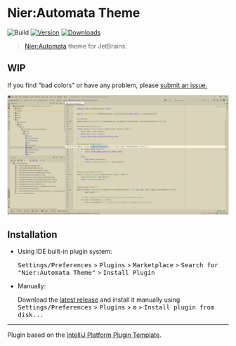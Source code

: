 # Nier:Automata Theme

![Build](https://github.com/NakedSnake26/Nier-Automata-theme/workflows/Build/badge.svg)
[![Version](https://img.shields.io/jetbrains/plugin/v/18686-nier-automata-theme.svg)](https://plugins.jetbrains.com/plugin/18686-nier-automata-theme)
[![Downloads](https://img.shields.io/jetbrains/plugin/d/18686-nier-automata-theme.svg)](https://plugins.jetbrains.com/plugin/18686-nier-automata-theme)

<!-- Plugin description -->
>[Nier:Automata](https://github.com/NakedSnake26/Nier-Automata-theme) theme for JetBrains.

## WIP
 If you find "bad colors" or have any problem, please [submit an issue.](https://github.com/NakedSnake26/Nier-Automata-Theme/issues/new)

![Code example](https://raw.githubusercontent.com/NakedSnake26/Nier-Automata-Theme/main/docs/screenshots/default.png)

<!-- Plugin description end -->

## Installation


- Using IDE built-in plugin system:
  
  <kbd>Settings/Preferences</kbd> > <kbd>Plugins</kbd> > <kbd>Marketplace</kbd> > <kbd>Search for "Nier:Automata Theme"</kbd> >
  <kbd>Install Plugin</kbd>
  
- Manually:

  Download the [latest release](https://github.com/NakedSnake26/Nier-Automata-Theme/releases/latest) and install it manually using
  <kbd>Settings/Preferences</kbd> > <kbd>Plugins</kbd> > <kbd>⚙️</kbd> > <kbd>Install plugin from disk...</kbd>


---
Plugin based on the [IntelliJ Platform Plugin Template][template].

[template]: https://github.com/JetBrains/intellij-platform-plugin-template
